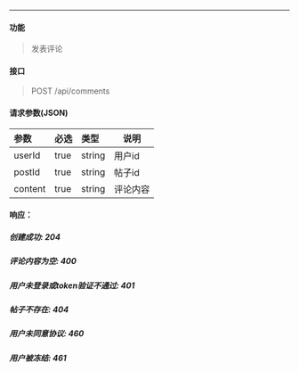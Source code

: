 -----------

#### 功能

> 发表评论

#### 接口

> POST  /api/comments

#### 请求参数(JSON)

|参数|必选|类型|说明|
|:----- |:-------|:-----|----- |
|userId |true |string|用户id|
|postId |true |string|帖子id|
|content |true |string|评论内容|

#### 响应：
##### 创建成功: 204
##### 评论内容为空: 400
##### 用户未登录或token验证不通过: 401
##### 帖子不存在: 404
##### 用户未同意协议: 460
##### 用户被冻结: 461


